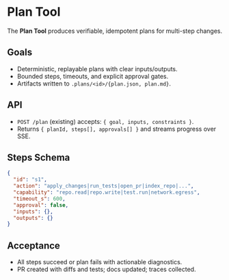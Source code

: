 # Plan Tool

The **Plan Tool** produces verifiable, idempotent plans for multi-step changes.

## Goals
- Deterministic, replayable plans with clear inputs/outputs.
- Bounded steps, timeouts, and explicit approval gates.
- Artifacts written to `.plans/<id>/{plan.json, plan.md}`.

## API
- `POST /plan` (existing) accepts: `{ goal, inputs, constraints }`.
- Returns `{ planId, steps[], approvals[] }` and streams progress over SSE.

## Steps Schema
```json
{
  "id": "s1",
  "action": "apply_changes|run_tests|open_pr|index_repo|...",
  "capability": "repo.read|repo.write|test.run|network.egress",
  "timeout_s": 600,
  "approval": false,
  "inputs": {},
  "outputs": {}
}
```

## Acceptance
- All steps succeed or plan fails with actionable diagnostics.
- PR created with diffs and tests; docs updated; traces collected.
